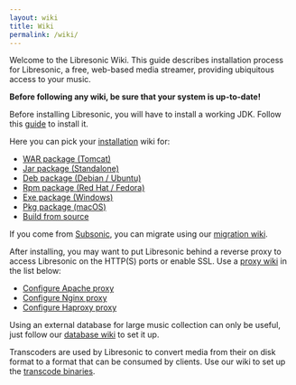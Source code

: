```yaml
---
layout: wiki
title: Wiki
permalink: /wiki/
---
```

Welcome to the Libresonic Wiki. This guide describes installation process for Libresonic, a free, web-based media streamer, providing ubiquitous access to your music.

**Before following any wiki, be sure that your system is up-to-date!**

Before installing Libresonic, you will have to install a working JDK. Follow this [guide](/wiki/install/prerequisites/) to install it.

Here you can pick your [installation](/wiki/install) wiki for:
- [WAR package (Tomcat)](/wiki/install/war)
- [Jar package (Standalone)](/wiki/install/jar)
- [Deb package (Debian / Ubuntu)](/wiki/install/deb)
- [Rpm package (Red Hat / Fedora)](/wiki/install/rpm)
- [Exe package (Windows)](/wiki/install/exe)
- [Pkg package (macOS)](/wiki/install/pkg)
- [Build from source](/wiki/install/source)

If you come from [Subsonic](http://www.subsonic.org/pages/index.jsp), you can migrate using our [migration wiki](/wiki/migrate).

After installing, you may want to put Libresonic behind a reverse proxy to access Libresonic on the HTTP(S) ports or enable SSL. Use a [proxy wiki](/wiki/proxy) in the list below:
- [Configure Apache proxy](/wiki/proxy/apache)
- [Configure Nginx proxy](/wiki/proxy/nginx)
- [Configure Haproxy proxy](/wiki/proxy/haproxy)

Using an external database for large music collection can only be useful, just follow our [database wiki](/wiki/database) to set it up.

Transcoders are used by Libresonic to convert media from their on disk format to a format that can be consumed by clients. Use our wiki to set up the [transcode binaries](/wiki/transcode).
